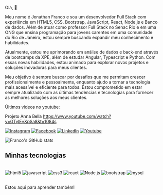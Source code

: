 Olá,  👋

Meu nome é Jonathan Franco e sou um desenvolvedor Full Stack com experiência em HTML5, CSS, Bootstrap, JavaScript, React, Node.js e Banco de dados. Além de atuar como professor Full Stack no Senac Rio e em uma ONG que ensina programação para jovens carentes em uma comunidade do Rio de Janeiro, estou sempre buscando expandir meu conhecimento e habilidades.

Atualmente, estou me aprimorando em análise de dados e back-end através de bootcamps da XPE, além de estudar Angular, Typescript e Python. Com essas novas habilidades, estou animado para explorar novos projetos e soluções inovadoras para meus clientes.

Meu objetivo é sempre buscar por desafios que me permitam crescer profissionalmente e pessoalmente, enquanto ajudo a tornar a tecnologia mais acessível e eficiente para todos. Estou comprometido em estar sempre atualizado com as últimas tendências e tecnologias para fornecer as melhores soluções aos meus clientes.

Últimos videos no youtube:

Projeto Anna Bella
https://www.youtube.com/watch?v=GTyIEyXpSa8&t=1084s

[![Instagram](https://img.shields.io/badge/Instagram-E4405F?style=for-the-badge&logo=instagram&logoColor=white)](https://www.instagram.com/jjonathanfranco/)
[![Facebook](https://img.shields.io/badge/Facebook-1877F2?style=for-the-badge&logo=facebook&logoColor=white)](https://www.facebook.com/jjonathan.franco/)
[![LinkedIn](https://img.shields.io/badge/LinkedIn-0077B5?style=for-the-badge&logo=linkedin&logoColor=white)](https://www.linkedin.com/in/jonathan-franco-87302b203/)
[![Youtube](https://img.shields.io/badge/YouTube-FF0000?style=for-the-badge&logo=youtube&logoColor=white)](https://www.youtube.com/@newoldgamesbrasil4976)

![Franco's GitHub stats](https://github-readme-stats.vercel.app/api?username=Jonathan-franco1983&show_icons=true&theme=dracula)

## Minhas tecnologias 

<div style="display: inline_block"><br/>
<img align="center" alt="html5"
src="https://img.shields.io/badge/HTML5-E34F26?style=for-the-badge&logo=html5&logoColor=white">
<img align="center" alt="javascript" src="https://img.shields.io/badge/JavaScript-F7DF1E?style=for-the-badge&logo=javascript&logoColor=black">
<img align="center" alt="css3" src="https://img.shields.io/badge/CSS3-1572B6?style=for-the-badge&logo=css3&logoColor=white">
<img align="center" alt="react" src="https://img.shields.io/badge/React-20232A?style=for-the-badge&logo=react&logoColor=61DAFB">
<img align="center" alt="Node.js" src="https://img.shields.io/badge/Node.js-43853D?style=for-the-badge&logo=node.js&logoColor=white">
<img align="center" alt="bootstrap" src="https://img.shields.io/badge/Bootstrap-563D7C?style=for-the-badge&logo=bootstrap&logoColor=white">
<img align="center" alt="mysql" src="https://img.shields.io/badge/MySQL-00000F?style=for-the-badge&logo=mysql&logoColor=white">
</div>
<br/>

Estou aqui para aprender também!


